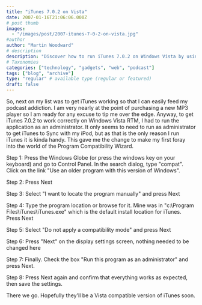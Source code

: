 ```yaml
---
title: "iTunes 7.0.2 on Vista"
date: 2007-01-16T21:06:06.000Z
# post thumb
images:
  - "/images/post/2007-itunes-7-0-2-on-vista.jpg"
#author
author: "Martin Woodward"
# description
description: "Discover how to run iTunes 7.0.2 on Windows Vista by using the Program Compatibility Wizard for optimal syncing with your iPod."
# Taxonomies
categories: ["technology", "gadgets", "web", "podcast"]
tags: ["blog", "archive"]
type: "regular" # available type (regular or featured)
draft: false
---
```


So, next on my list was to get iTunes working so that I can easily feed my podcast addiction. I am very nearly at the point of purchasing a new MP3 player so I am ready for any excuse to tip me over the edge. Anyway, to get iTunes 7.0.2 to work correctly on Windows Vista RTM, I had to run the application as an administrator. It only seems to need to run as administrator to get iTunes to Sync with my iPod, but as that is the only reason I run iTunes it is kinda handy. This gave me the change to make my first foray into the world of the Program Compatibility Wizard.

[](http://www.woodwardweb.com/WindowsLiveWriter/iTunes7.0.2onVista_1288F/itunes_step1%5B3%5D.png)Step 1: Press the Windows Globe (or press the windows key on your keyboard) and go to Control Panel. In the search dialog, type "compat". Click on the link "Use an older program with this version of Windows".

Step 2: Press Next

Step 3: Select "I want to locate the program manually" and press Next

Step 4: Type the program location or browse for it. Mine was in "c:\Program Files\iTunes\iTunes.exe" which is the default install location for iTunes. Press Next

Step 5: Select "Do not apply a compatibility mode" and press Next

Step 6: Press "Next" on the display settings screen, nothing needed to be changed here

Step 7: Finally. Check the box "Run this program as an administrator" and press Next.

Step 8: Press Next again and confirm that everything works as expected, then save the settings.

There we go. Hopefully they'll be a Vista compatible version of iTunes soon.
